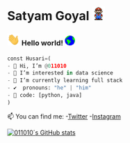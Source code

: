 # Satyam Goyal&nbsp;<img src="https://github.com/SatYu26/SatYu26/blob/master/Assets/Mario_Hello_Big.gif" width="30px">


<!-- 
    &nbsp; [![HitCount](http://hits.dwyl.com/SatYu26/SatYu26.svg)](http://hits.dwyl.com/SatYu26/SatYu26) 
-->

### <img src="https://github.com/SatYu26/SatYu26/blob/master/Assets/Hi.gif" width="29px"> Hello world!&nbsp;<img src="https://github.com/SatYu26/SatYu26/blob/master/Assets/Earth.gif" width="24px">
```py
const Husari=( 
- 👋 Hi, I’m @011010
- 👀 I’m interested in data science
- 🌱 I’m currently learning full stack
- ✔  pronouns: "he" | "him"
- 👾 code: [python, java]
)
```
📫 You can find me:
-[Twitter](https://twitter.com/husari_oro)
-[Instagram](https://instagram.com/husari9)


[![011010´s GitHub stats](https://github-readme-stats.vercel.app/api?username=011010)](https://github.com/anuraghazra/github-readme-stats)

<!---
011010/011010 is a ✨ special ✨ repository because its `README.md` (this file) appears on your GitHub profile.
You can click the Preview link to take a look at your changes.
--->
